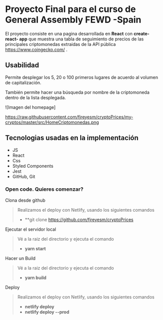 # Proyecto Final para el curso de General Assembly FEWD -Spain

El proyecto consiste en una pagina desarrollada en **React** con **create-react- app** que muestra una tabla de seguimiento de precios de las principales criptomonedas extraidas de la API pública https://www.coingecko.com/ .

## Usabilidad

Permite desplegar los 5, 20 o 100 primeros lugares de acuerdo al volumen de capitalización.

También permite hacer una búsqueda por nombre de la criptomoneda dentro de la lista desplegada.

![Imagen del homepage]

https://raw.githubusercontent.com/fjreyesm/cryptoPrices/my-cryptos/master/src/HomeCriptomonedas.png

## Tecnologias usadas en la implementación

- JS
- React
- Css
- Styled Components
- Jest
- GitHub, Git

### Open code. Quieres comenzar?

Clona desde github

> Realizamos el deploy con Netlify, usando los siguientes comandos
>
> - \*\*git clone https://github.com/fjreyesm/cryptoPrices

Ejecutar el servidor local

> Vé a la raiz del directorio y ejecuta el comando
>
> - **yarn start**

Hacer un Build

> Vé a la raiz del directorio y ejecuta el comando
>
> - **yarn build**

Deploy

> Realizamos el deploy con Netlify, usando los siguientes comandos
>
> - **netlify deploy**
> - **netlify deploy --prod**
